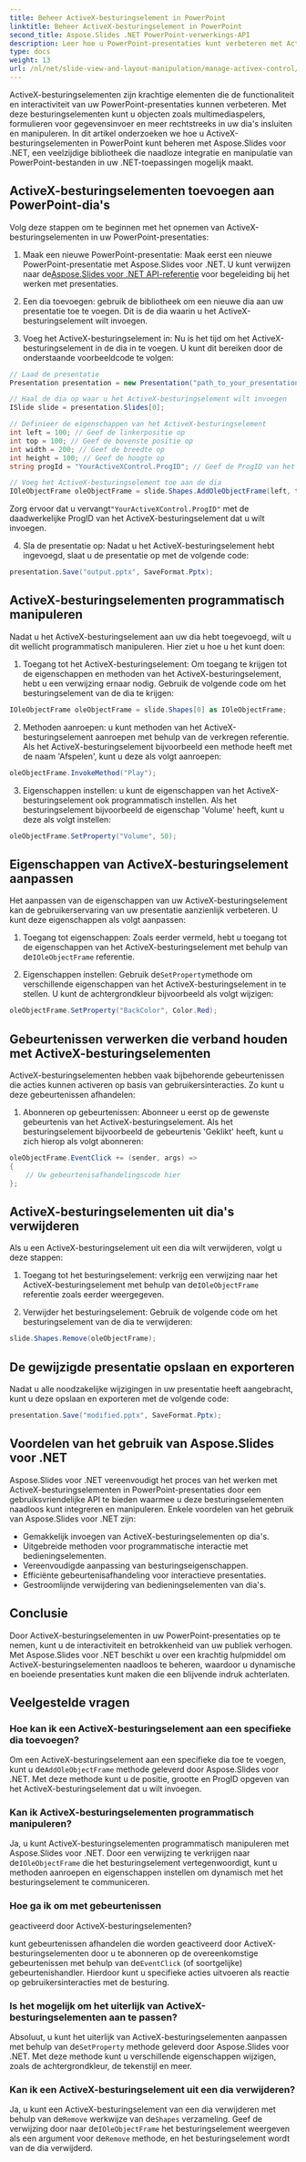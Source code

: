 ```yaml
---
title: Beheer ActiveX-besturingselement in PowerPoint
linktitle: Beheer ActiveX-besturingselement in PowerPoint
second_title: Aspose.Slides .NET PowerPoint-verwerkings-API
description: Leer hoe u PowerPoint-presentaties kunt verbeteren met ActiveX-besturingselementen met behulp van Aspose.Slides voor .NET. Onze stapsgewijze handleiding behandelt het invoegen, manipuleren, aanpassen, afhandelen van gebeurtenissen en meer.
type: docs
weight: 13
url: /nl/net/slide-view-and-layout-manipulation/manage-activex-control/
---
```

ActiveX-besturingselementen zijn krachtige elementen die de functionaliteit en interactiviteit van uw PowerPoint-presentaties kunnen verbeteren. Met deze besturingselementen kunt u objecten zoals multimediaspelers, formulieren voor gegevensinvoer en meer rechtstreeks in uw dia's insluiten en manipuleren. In dit artikel onderzoeken we hoe u ActiveX-besturingselementen in PowerPoint kunt beheren met Aspose.Slides voor .NET, een veelzijdige bibliotheek die naadloze integratie en manipulatie van PowerPoint-bestanden in uw .NET-toepassingen mogelijk maakt.

## ActiveX-besturingselementen toevoegen aan PowerPoint-dia's

Volg deze stappen om te beginnen met het opnemen van ActiveX-besturingselementen in uw PowerPoint-presentaties:

1.  Maak een nieuwe PowerPoint-presentatie: Maak eerst een nieuwe PowerPoint-presentatie met Aspose.Slides voor .NET. U kunt verwijzen naar de[Aspose.Slides voor .NET API-referentie](https://reference.aspose.com/slides/net/) voor begeleiding bij het werken met presentaties.

2. Een dia toevoegen: gebruik de bibliotheek om een nieuwe dia aan uw presentatie toe te voegen. Dit is de dia waarin u het ActiveX-besturingselement wilt invoegen.

3. Voeg het ActiveX-besturingselement in: Nu is het tijd om het ActiveX-besturingselement in de dia in te voegen. U kunt dit bereiken door de onderstaande voorbeeldcode te volgen:

```csharp
// Laad de presentatie
Presentation presentation = new Presentation("path_to_your_presentation.pptx");

// Haal de dia op waar u het ActiveX-besturingselement wilt invoegen
ISlide slide = presentation.Slides[0];

// Definieer de eigenschappen van het ActiveX-besturingselement
int left = 100; // Geef de linkerpositie op
int top = 100; // Geef de bovenste positie op
int width = 200; // Geef de breedte op
int height = 100; // Geef de hoogte op
string progId = "YourActiveXControl.ProgID"; // Geef de ProgID van het ActiveX-besturingselement op

// Voeg het ActiveX-besturingselement toe aan de dia
IOleObjectFrame oleObjectFrame = slide.Shapes.AddOleObjectFrame(left, top, width, height, progId);
```

 Zorg ervoor dat u vervangt`"YourActiveXControl.ProgID"` met de daadwerkelijke ProgID van het ActiveX-besturingselement dat u wilt invoegen.

4. Sla de presentatie op: Nadat u het ActiveX-besturingselement hebt ingevoegd, slaat u de presentatie op met de volgende code:

```csharp
presentation.Save("output.pptx", SaveFormat.Pptx);
```

## ActiveX-besturingselementen programmatisch manipuleren

Nadat u het ActiveX-besturingselement aan uw dia hebt toegevoegd, wilt u dit wellicht programmatisch manipuleren. Hier ziet u hoe u het kunt doen:

1. Toegang tot het ActiveX-besturingselement: Om toegang te krijgen tot de eigenschappen en methoden van het ActiveX-besturingselement, hebt u een verwijzing ernaar nodig. Gebruik de volgende code om het besturingselement van de dia te krijgen:

```csharp
IOleObjectFrame oleObjectFrame = slide.Shapes[0] as IOleObjectFrame;
```

2. Methoden aanroepen: u kunt methoden van het ActiveX-besturingselement aanroepen met behulp van de verkregen referentie. Als het ActiveX-besturingselement bijvoorbeeld een methode heeft met de naam 'Afspelen', kunt u deze als volgt aanroepen:

```csharp
oleObjectFrame.InvokeMethod("Play");
```

3. Eigenschappen instellen: u kunt de eigenschappen van het ActiveX-besturingselement ook programmatisch instellen. Als het besturingselement bijvoorbeeld de eigenschap 'Volume' heeft, kunt u deze als volgt instellen:

```csharp
oleObjectFrame.SetProperty("Volume", 50);
```

## Eigenschappen van ActiveX-besturingselement aanpassen

Het aanpassen van de eigenschappen van uw ActiveX-besturingselement kan de gebruikerservaring van uw presentatie aanzienlijk verbeteren. U kunt deze eigenschappen als volgt aanpassen:

1.  Toegang tot eigenschappen: Zoals eerder vermeld, hebt u toegang tot de eigenschappen van het ActiveX-besturingselement met behulp van de`IOleObjectFrame` referentie.

2.  Eigenschappen instellen: Gebruik de`SetProperty`methode om verschillende eigenschappen van het ActiveX-besturingselement in te stellen. U kunt de achtergrondkleur bijvoorbeeld als volgt wijzigen:

```csharp
oleObjectFrame.SetProperty("BackColor", Color.Red);
```

## Gebeurtenissen verwerken die verband houden met ActiveX-besturingselementen

ActiveX-besturingselementen hebben vaak bijbehorende gebeurtenissen die acties kunnen activeren op basis van gebruikersinteracties. Zo kunt u deze gebeurtenissen afhandelen:

1. Abonneren op gebeurtenissen: Abonneer u eerst op de gewenste gebeurtenis van het ActiveX-besturingselement. Als het besturingselement bijvoorbeeld de gebeurtenis 'Geklikt' heeft, kunt u zich hierop als volgt abonneren:

```csharp
oleObjectFrame.EventClick += (sender, args) =>
{
    // Uw gebeurtenisafhandelingscode hier
};
```

## ActiveX-besturingselementen uit dia's verwijderen

Als u een ActiveX-besturingselement uit een dia wilt verwijderen, volgt u deze stappen:

1.  Toegang tot het besturingselement: verkrijg een verwijzing naar het ActiveX-besturingselement met behulp van de`IOleObjectFrame` referentie zoals eerder weergegeven.

2. Verwijder het besturingselement: Gebruik de volgende code om het besturingselement van de dia te verwijderen:

```csharp
slide.Shapes.Remove(oleObjectFrame);
```

## De gewijzigde presentatie opslaan en exporteren

Nadat u alle noodzakelijke wijzigingen in uw presentatie heeft aangebracht, kunt u deze opslaan en exporteren met de volgende code:

```csharp
presentation.Save("modified.pptx", SaveFormat.Pptx);
```

## Voordelen van het gebruik van Aspose.Slides voor .NET

Aspose.Slides voor .NET vereenvoudigt het proces van het werken met ActiveX-besturingselementen in PowerPoint-presentaties door een gebruiksvriendelijke API te bieden waarmee u deze besturingselementen naadloos kunt integreren en manipuleren. Enkele voordelen van het gebruik van Aspose.Slides voor .NET zijn:

- Gemakkelijk invoegen van ActiveX-besturingselementen op dia's.
- Uitgebreide methoden voor programmatische interactie met bedieningselementen.
- Vereenvoudigde aanpassing van besturingseigenschappen.
- Efficiënte gebeurtenisafhandeling voor interactieve presentaties.
- Gestroomlijnde verwijdering van bedieningselementen van dia's.

## Conclusie

Door ActiveX-besturingselementen in uw PowerPoint-presentaties op te nemen, kunt u de interactiviteit en betrokkenheid van uw publiek verhogen. Met Aspose.Slides voor .NET beschikt u over een krachtig hulpmiddel om ActiveX-besturingselementen naadloos te beheren, waardoor u dynamische en boeiende presentaties kunt maken die een blijvende indruk achterlaten.

## Veelgestelde vragen

### Hoe kan ik een ActiveX-besturingselement aan een specifieke dia toevoegen?

 Om een ActiveX-besturingselement aan een specifieke dia toe te voegen, kunt u de`AddOleObjectFrame` methode geleverd door Aspose.Slides voor .NET. Met deze methode kunt u de positie, grootte en ProgID opgeven van het ActiveX-besturingselement dat u wilt invoegen.

### Kan ik ActiveX-besturingselementen programmatisch manipuleren?

 Ja, u kunt ActiveX-besturingselementen programmatisch manipuleren met Aspose.Slides voor .NET. Door een verwijzing te verkrijgen naar de`IOleObjectFrame` die het besturingselement vertegenwoordigt, kunt u methoden aanroepen en eigenschappen instellen om dynamisch met het besturingselement te communiceren.

### Hoe ga ik om met gebeurtenissen

 geactiveerd door ActiveX-besturingselementen?

 kunt gebeurtenissen afhandelen die worden geactiveerd door ActiveX-besturingselementen door u te abonneren op de overeenkomstige gebeurtenissen met behulp van de`EventClick` (of soortgelijke) gebeurtenishandler. Hierdoor kunt u specifieke acties uitvoeren als reactie op gebruikersinteracties met de besturing.

### Is het mogelijk om het uiterlijk van ActiveX-besturingselementen aan te passen?

 Absoluut, u kunt het uiterlijk van ActiveX-besturingselementen aanpassen met behulp van de`SetProperty` methode geleverd door Aspose.Slides voor .NET. Met deze methode kunt u verschillende eigenschappen wijzigen, zoals de achtergrondkleur, de tekenstijl en meer.

### Kan ik een ActiveX-besturingselement uit een dia verwijderen?

 Ja, u kunt een ActiveX-besturingselement van een dia verwijderen met behulp van de`Remove` werkwijze van de`Shapes` verzameling. Geef de verwijzing door naar de`IOleObjectFrame` het besturingselement weergeven als een argument voor de`Remove` methode, en het besturingselement wordt van de dia verwijderd.